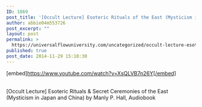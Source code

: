 ```yaml
---
ID: 1869
post_title: '[Occult Lecture] Esoteric Rituals of the East (Mysticism in Japan and China), Secret Ceremonies'
author: abbie04m553726
post_excerpt: ""
layout: post
permalink: >
  https://universalflowuniversity.com/uncategorized/occult-lecture-esoteric-rituals-of-the-east-mysticism-in-japan-and-china-secret-ceremonies/
published: true
post_date: 2014-11-29 15:10:30
---
```

[embed]https://www.youtube.com/watch?v=XsQLVB7n26Y[/embed]</br></br>
<p>[Occult Lecture] Esoteric Rituals & Secret Ceremonies of the East (Mysticism in Japan and China) by Manly P. Hall, Audiobook</p>